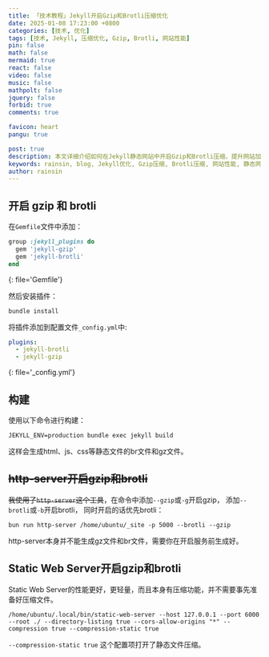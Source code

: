 ```yaml
---
title: 「技术教程」Jekyll开启Gzip和Brotli压缩优化
date: 2025-01-08 17:23:00 +0800
categories: [技术, 优化]
tags: [技术, Jekyll, 压缩优化, Gzip, Brotli, 网站性能]
pin: false
math: false
mermaid: true
react: false
video: false
music: false
mathpolt: false
jquery: false
forbid: true
comments: true

favicon: heart
pangu: true

post: true
description: 本文详细介绍如何在Jekyll静态网站中开启Gzip和Brotli压缩，提升网站加载速度和性能优化。
keywords: rainsin, blog, Jekyll优化, Gzip压缩, Brotli压缩, 网站性能, 静态网站优化
author: rainsin
---
```


## 开启 gzip 和 brotli

在`Gemfile`文件中添加：

```ruby
group :jekyll_plugins do
  gem 'jekyll-gzip'
  gem 'jekyll-brotli'
end
```
{: file='Gemfile'}

然后安装插件：

```shell
bundle install
```

将插件添加到配置文件`_config.yml`中:

```yaml
plugins:
  - jekyll-brotli
  - jekyll-gzip
```
{: file='_config.yml'}

## 构建

使用以下命令进行构建：

```shell
JEKYLL_ENV=production bundle exec jekyll build
```

这样会生成html、js、css等静态文件的br文件和gz文件。

## <del>http-server开启gzip和brotli</del>

<del>我使用了`http-server`这个工具</del>，在命令中添加`--gzip`或`-g`开启gzip， 添加`--brotli`或`-b`开启brotli， 同时开启的话优先brotli：

```shell
bun run http-server /home/ubuntu/_site -p 5000 --brotli --gzip
```

http-server本身并不能生成gz文件和br文件，需要你在开启服务前生成好。

## Static Web Server开启gzip和brotli

Static Web Server的性能更好，更轻量，而且本身有压缩功能，并不需要事先准备好压缩文件。

```shell
/home/ubuntu/.local/bin/static-web-server --host 127.0.0.1 --port 6000 --root ./ --directory-listing true --cors-allow-origins "*" --compression true --compression-static true
```

`--compression-static true` 这个配置项打开了静态文件压缩。